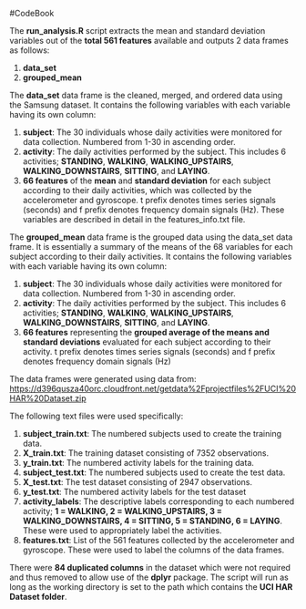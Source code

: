 #CodeBook

The **run_analysis.R** script extracts the mean and standard deviation variables out of the **total 561 features** available and outputs 2 data frames as follows:
1) **data_set**
2) **grouped_mean**

The **data_set** data frame is the cleaned, merged, and ordered data using the Samsung dataset. It contains the following variables with each variable having its own column:
1) **subject**: The 30 individuals whose daily activities were monitored for data collection. Numbered from 1-30 in ascending order.
2) **activity**: The daily activities performed by the subject. This includes 6 activities; **STANDING**, **WALKING**, **WALKING_UPSTAIRS**, **WALKING_DOWNSTAIRS**, **SITTING**, and **LAYING**.
3) **66 features** of the **mean** and **standard deviation** for each subject according to their daily activities, which was collected by the accelerometer and gyroscope. t prefix denotes times series signals (seconds) and f prefix denotes frequency domain signals (Hz). These variables are described in detail in the features_info.txt file.

The **grouped_mean** data frame is the grouped data using the data_set data frame. It is essentially a summary of the means of the 68 variables for each subject according to their daily activities. It contains the following variables with each variable having its own column:
1) **subject**: The 30 individuals whose daily activities were monitored for data collection. Numbered from 1-30 in ascending order.
2) **activity**: The daily activities performed by the subject. This includes 6 activities; **STANDING**, **WALKING**, **WALKING_UPSTAIRS**, **WALKING_DOWNSTAIRS**, **SITTING**, and **LAYING**.
3) **66 features** representing the **grouped average of the means and standard deviations** evaluated for each subject according to their activity. t prefix denotes times series signals (seconds) and f prefix denotes frequency domain signals (Hz)

The data frames were generated using data from:
https://d396qusza40orc.cloudfront.net/getdata%2Fprojectfiles%2FUCI%20HAR%20Dataset.zip

The following text files were used specifically:
1) **subject_train.txt**: The numbered subjects used to create the training data.
2) **X_train.txt**: The training dataset consisting of 7352 observations.
3) **y_train.txt**: The numbered activity labels for the training data.
4) **subject_test.txt**: The numbered subjects used to create the test data.
5) **X_test.txt**: The test dataset consisting of 2947 observations.
6) **y_test.txt**: The numbered activity labels for the test dataset
7) **activity_labels**: The descriptive labels corresponding to each numbered activity; **1 = WALKING, 2 = WALKING_UPSTAIRS, 3 = WALKING_DOWNSTAIRS, 4 = SITTING, 5 = STANDING, 6 = LAYING**. These were used to appropriately label the activities.
8) **features.txt**: List of the 561 features collected by the accelerometer and gyroscope. These were used to label the columns of the data frames. 


There were **84 duplicated columns** in the dataset which were not required and thus removed to allow use of the **dplyr** package. The script will run as long as the working directory is set to the path which contains the **UCI HAR Dataset folder**.
